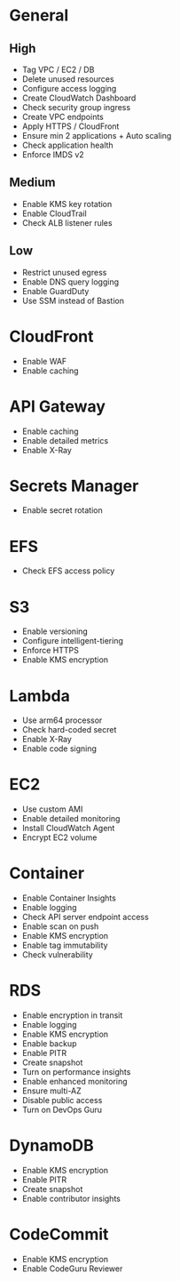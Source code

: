 # General
## High
- Tag VPC / EC2 / DB
- Delete unused resources
- Configure access logging
- Create CloudWatch Dashboard
- Check security group ingress
- Create VPC endpoints
- Apply HTTPS / CloudFront
- Ensure min 2 applications + Auto scaling
- Check application health
- Enforce IMDS v2

## Medium
- Enable KMS key rotation
- Enable CloudTrail
- Check ALB listener rules

## Low
- Restrict unused egress
- Enable DNS query logging
- Enable GuardDuty
- Use SSM instead of Bastion

# CloudFront
- Enable WAF
- Enable caching

# API Gateway
- Enable caching
- Enable detailed metrics
- Enable X-Ray

# Secrets Manager
- Enable secret rotation

# EFS
- Check EFS access policy

# S3
- Enable versioning
- Configure intelligent-tiering
- Enforce HTTPS
- Enable KMS encryption

# Lambda
- Use arm64 processor
- Check hard-coded secret
- Enable X-Ray
- Enable code signing

# EC2
- Use custom AMI
- Enable detailed monitoring
- Install CloudWatch Agent
- Encrypt EC2 volume

# Container
- Enable Container Insights
- Enable logging
- Check API server endpoint access
- Enable scan on push
- Enable KMS encryption
- Enable tag immutability
- Check vulnerability

# RDS
- Enable encryption in transit
- Enable logging
- Enable KMS encryption
- Enable backup
- Enable PITR
- Create snapshot
- Turn on performance insights
- Enable enhanced monitoring
- Ensure multi-AZ
- Disable public access
- Turn on DevOps Guru

# DynamoDB
- Enable KMS encryption
- Enable PITR
- Create snapshot
- Enable contributor insights

# CodeCommit
- Enable KMS encryption
- Enable CodeGuru Reviewer
